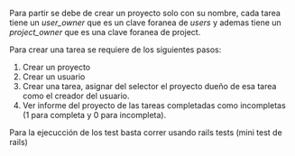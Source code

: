 Para partir se debe de crear un proyecto solo con su nombre, cada tarea tiene un *user_owner* que es un clave foranea de *users* y ademas tiene un *project_owner* que es una clave foranea de project.

Para crear una tarea se requiere de los siguientes pasos:
1.  Crear un proyecto
2. Crear un usuario 
3. Crear una tarea, asignar del selector el proyecto dueño de esa tarea como el creador del usuario.
4. Ver informe del proyecto de las tareas completadas como incompletas (1 para completa y 0 para incompleta). 

Para la ejecucción de los test basta correr usando rails tests (mini test de rails)